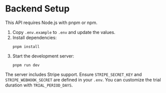 # Backend Setup

This API requires Node.js with pnpm or npm.

1. Copy `.env.example` to `.env` and update the values.
2. Install dependencies:
   ```
   pnpm install
   ```
3. Start the development server:
   ```
   pnpm run dev
   ```

The server includes Stripe support. Ensure `STRIPE_SECRET_KEY` and `STRIPE_WEBHOOK_SECRET` are defined in your `.env`.
You can customize the trial duration with `TRIAL_PERIOD_DAYS`.
